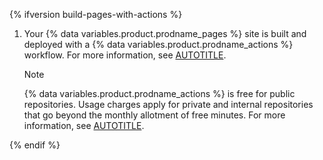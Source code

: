{% ifversion build-pages-with-actions %}
1. Your {% data variables.product.prodname_pages %} site is built and deployed with a {% data variables.product.prodname_actions %} workflow. For more information, see [AUTOTITLE](/actions/monitoring-and-troubleshooting-workflows/viewing-workflow-run-history).

   > [!NOTE]
   > {% data variables.product.prodname_actions %} is free for public repositories. Usage charges apply for private and internal repositories that go beyond the monthly allotment of free minutes. For more information, see [AUTOTITLE](/actions/learn-github-actions/usage-limits-billing-and-administration).

{% endif %}
